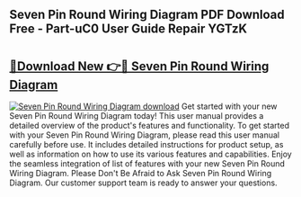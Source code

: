 ## Seven Pin Round Wiring Diagram PDF Download Free - Part-uC0 User Guide Repair YGTzK

# <h2><a href="http://dftu81.blite.top/?on=Seven+Pin+Round+Wiring+Diagram">🔗Download New 👉🔴 Seven Pin Round Wiring Diagram</a></h2>

[![Seven Pin Round Wiring Diagram download](https://i.imgur.com/lujVjoI.png)](http://dftu81.blite.top/?on=Seven+Pin+Round+Wiring+Diagram)
Get started with your new Seven Pin Round Wiring Diagram today! This user manual provides a detailed overview of the product's features and functionality. To get started with your Seven Pin Round Wiring Diagram, please read this user manual carefully before use. It includes detailed instructions for product setup, as well as information on how to use its various features and capabilities. Enjoy the seamless integration of list of features with your new Seven Pin Round Wiring Diagram. Please Don't Be Afraid to Ask Seven Pin Round Wiring Diagram. Our customer support team is ready to answer your questions.
